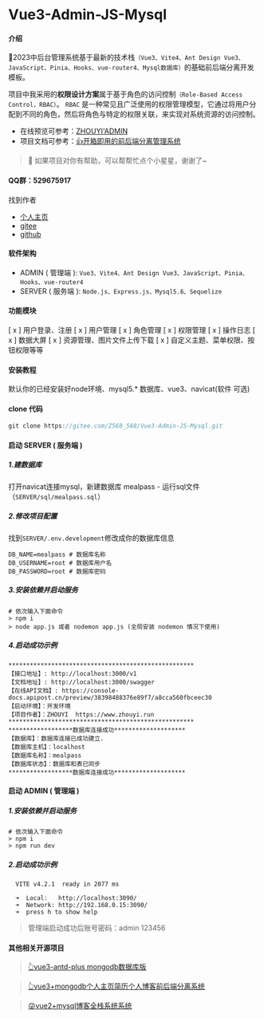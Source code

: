 # Vue3-Admin-JS-Mysql

#### 介绍
🎉2023中后台管理系统基于最新的技术栈`（Vue3、Vite4、Ant Design Vue3、JavaScript、Pinia、Hooks、vue-router4、Mysql数据库）`的基础前后端分离开发模板。

项目中我采用的**权限设计方案**属于基于角色的访问控制`（Role-Based Access Control，RBAC）`。
`RBAC` 是一种常见且广泛使用的权限管理模型，它通过将用户分配到不同的角色，然后将角色与特定的权限关联，来实现对系统资源的访问控制。

- 在线预览可参考：[ZHOUYI'ADMIN](http://admin.zhouyi.run/)
- 项目文档可参考：[👍开箱即用的前后端分离管理系统](https://z568_568.gitee.io/vue3-antd-plus/)

> 🎯 如果项目对你有帮助，可以帮帮忙点个小星星，谢谢了~

#### QQ群：529675917
找到作者
-  [个人主页](https://www.zhouyi.run/)
-  [gitee](https://gitee.com/Z568_568)
-  [github](https://github.com/ZHYI-source)

#### 软件架构

- ADMIN ( 管理端 ): `Vue3、Vite4、Ant Design Vue3、JavaScript、Pinia、Hooks、vue-router4`
- SERVER ( 服务端 ): `Node.js、Express.js、Mysql5.6、Sequelize`

#### 功能模块

[ x ] 用户登录、注册
[ x ] 用户管理
[ x ] 角色管理
[ x ] 权限管理
[ x ] 操作日志
[ x ] 数据大屏
[ x ] 资源管理、图片文件上传下载
[ x ] 自定义主题、菜单权限、按钮权限等等

#### 安装教程

默认你的已经安装好node环境、mysql5.* 数据库、vue3、navicat(软件 可选)

#### clone 代码

```javascript
git clone https://gitee.com/Z568_568/Vue3-Admin-JS-Mysql.git
```

#### 启动 SERVER ( 服务端 )
  
##### 1.建数据库 
  
  打开navicat连接mysql，新建数据库 mealpass - 运行sql文件（`SERVER/sql/mealpass.sql`）

##### 2.修改项目配置
  
  找到`SERVER/.env.development`修改成你的数据库信息

```shell
DB_NAME=mealpass # 数据库名称
DB_USERNAME=root # 数据库用户名
DB_PASSWORD=root # 数据库密码
```
##### 3.安装依赖并启动服务

```shell
# 依次输入下面命令
> npm i
> node app.js 或者 nodemon app.js (全局安装 nodemon 情况下使用)
```
#####  4.启动成功示例

```shell
****************************************************
【接口地址】: http://localhost:3000/v1
【文档地址】: http://localhost:3000/swagger
【在线API文档】: https://console-docs.apipost.cn/preview/38398488376e89f7/a8cca560fbceec30
【启动环境】：开发环境
【项目作者】：ZHOUYI  https://www.zhouyi.run
****************************************************
******************数据库连接成功********************
【数据库】：数据库连接已成功建立.
【数据库主机】：localhost
【数据库名称】：mealpass
【数据库状态】：数据库和表已同步
******************数据库连接成功********************

```

#### 启动 ADMIN ( 管理端 )

##### 1.安装依赖并启动服务

```shell
# 依次输入下面命令
> npm i
> npm run dev
```
#####  2.启动成功示例

```shell
  VITE v4.2.1  ready in 2077 ms

  ➜  Local:   http://localhost:3090/
  ➜  Network: http://192.168.0.15:3090/
  ➜  press h to show help

```

> 管理端启动成功后账号密码：admin 123456


#### 其他相关开源项目

> [👆vue3-antd-plus mongodb数据库版](https://gitee.com/Z568_568/vue3-antd-plus.git)

> [👆vue3+mongodb个人主页简历个人博客前后端分离系统](https://gitee.com/Z568_568/ZHOUYI-Homepage.git)

> [😜vue2+mysql博客全栈系统系统](https://gitee.com/Z568_568/all-blog-sys.git)
